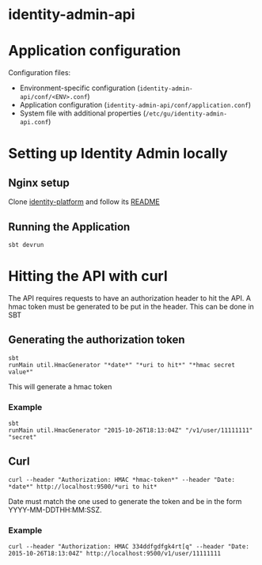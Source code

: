 # identity-admin-api

# Application configuration

Configuration files:
- Environment-specific configuration (`identity-admin-api/conf/<ENV>.conf`)
- Application configuration (`identity-admin-api/conf/application.conf`)
- System file with additional properties (`/etc/gu/identity-admin-api.conf`)

# Setting up Identity Admin locally

## Nginx setup

Clone [identity-platform](https://github.com/guardian/identity-platform) and follow its [README](https://github.com/guardian/identity-platform/blob/master/README.md#setup-nginx-for-local-development)

## Running the Application

```
sbt devrun
```

# Hitting the API with curl

The API requires requests to have an authorization header to hit the API. A hmac token must be generated to be put in the header. This can be done in SBT

## Generating the authorization token

```
sbt
runMain util.HmacGenerator "*date*" "*uri to hit*" "*hmac secret value*"
```
This will generate a hmac token

### Example
```
sbt
runMain util.HmacGenerator "2015-10-26T18:13:04Z" "/v1/user/11111111" "secret"
```

## Curl

```
curl --header "Authorization: HMAC *hmac-token*" --header "Date: *date*" http://localhost:9500/*uri to hit*
```
Date must match the one used to generate the token and be in the form YYYY-MM-DDTHH:MM:SSZ.

### Example
```
curl --header "Authorization: HMAC 334ddfgdfgk4rt[q" --header "Date: 2015-10-26T18:13:04Z" http://localhost:9500/v1/user/11111111
```


